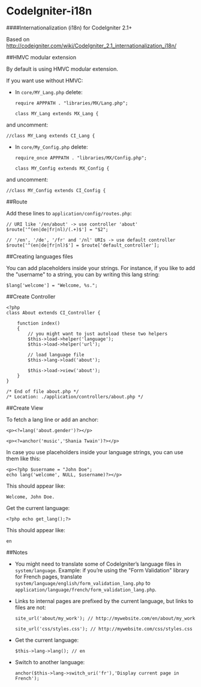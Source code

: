 CodeIgniter-i18n
================

####Internationalization (i18n) for CodeIgniter 2.1+

Based on http://codeigniter.com/wiki/CodeIgniter_2.1_internationalization_i18n/

##HMVC modular extension

By default is using HMVC modular extension.

If you want use without HMVC:

- In `core/MY_Lang.php` delete:

	`require APPPATH . "libraries/MX/Lang.php";`

	`class MY_Lang extends MX_Lang {`

and uncomment:

	//class MY_Lang extends CI_Lang {

- In `core/My_Config.php` delete:

	`require_once APPPATH . "libraries/MX/Config.php";`

	`class MY_Config extends MX_Config {`

and uncomment:

	//class MY_Config extends CI_Config {

##Route

Add these lines to `application/config/routes.php`:

	// URI like '/en/about' -> use controller 'about'
	$route['^(en|de|fr|nl)/(.+)$'] = "$2";

	// '/en', '/de', '/fr' and '/nl' URIs -> use default controller
	$route['^(en|de|fr|nl)$'] = $route['default_controller']; 

##Creating languages files

You can add placeholders inside your strings. For instance, if you like to add the "username" to a string, you can by writing this lang string:

	$lang['welcome'] = "Welcome, %s."; 

##Create Controller

	<?php
	class About extends CI_Controller {
 
		function index()
		{
			// you might want to just autoload these two helpers
			$this->load->helper('language');
			$this->load->helper('url');
 
			// load language file
			$this->lang->load('about');
 
			$this->load->view('about');
		}
	}
 
	/* End of file about.php */
	/* Location: ./application/controllers/about.php */ 

##Create View

To fetch a lang line or add an anchor:

	<p><?=lang('about.gender')?></p>

	<p><?=anchor('music','Shania Twain')?></p> 

In case you use placeholders inside your language strings, you can use them like this:

	<p><?php $username = "John Doe";
	echo lang('welcome', NULL, $username)?></p>

This should appear like:

	Welcome, John Doe.

Get the current language:

	<?php echo get_lang();?>

This should appear like:

	en

##Notes

- You might need to translate some of CodeIgniter’s language files in `system/language`. Example: if you’re using the "Form Validation" library for French pages, translate `system/language/english/form_validation_lang.php` to `application/language/french/form_validation_lang.php`.

- Links to internal pages are prefixed by the current language, but links to files are not:

	`site_url('about/my_work');
	// http://mywebsite.com/en/about/my_work`

	`site_url('css/styles.css');
	// http://mywebsite.com/css/styles.css`

- Get the current language:

	`$this->lang->lang();
	// en`

- Switch to another language:

	`anchor($this->lang->switch_uri('fr'),'Display current page in French');`